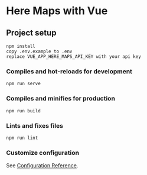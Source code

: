 # Here Maps with Vue

## Project setup
```
npm install
copy .env.example to .env
replace VUE_APP_HERE_MAPS_API_KEY with your api key
```

### Compiles and hot-reloads for development
```
npm run serve
```

### Compiles and minifies for production
```
npm run build
```

### Lints and fixes files
```
npm run lint
```

### Customize configuration
See [Configuration Reference](https://cli.vuejs.org/config/).
